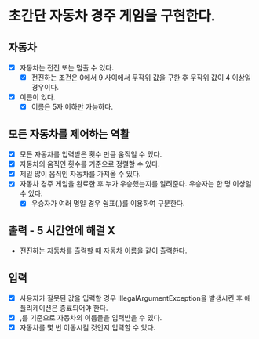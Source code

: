 # 초간단 자동차 경주 게임을 구현한다.

## 자동차
- [X] 자동차는 전진 또는 멈출 수 있다.
  - [X] 전진하는 조건은 0에서 9 사이에서 무작위 값을 구한 후 무작위 값이 4 이상일 경우이다.
- [X] 이름이 있다.
  - [X] 이름은 5자 이하만 가능하다.

## 모든 자동차를 제어하는 역활
- [X] 모든 자동차를 입력받은 횟수 만큼 움직일 수 있다.
- [X] 자동차의 움직인 횟수를 기준으로 정렬할 수 있다.
- [X] 제일 많이 움직인 자동차를 가져올 수 있다.
- [X] 자동차 경주 게임을 완료한 후 누가 우승했는지를 알려준다. 우승자는 한 명 이상일 수 있다.
  - [X] 우승자가 여러 명일 경우 쉼표(,)를 이용하여 구분한다. 

## 출력 - 5 시간안에 해결 X
- 전진하는 자동차를 출력할 때 자동차 이름을 같이 출력한다.

## 입력
- [X] 사용자가 잘못된 값을 입력할 경우 IllegalArgumentException을 발생시킨 후 애플리케이션은 종료되어야 한다.
- [X] ,를 기준으로 자동차의 이름들을 입력받을 수 있다.
- [X] 자동차를 몇 번 이동시킬 것인지 입력할 수 있다.
